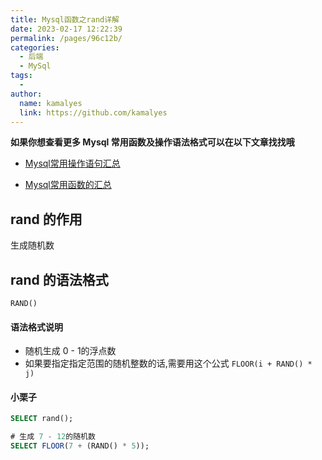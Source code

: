 ```yaml
---
title: Mysql函数之rand详解
date: 2023-02-17 12:22:39
permalink: /pages/96c12b/
categories:
  - 后端
  - MySql
tags:
  - 
author: 
  name: kamalyes
  link: https://github.com/kamalyes
---
```

**如果你想查看更多 Mysql 常用函数及操作语法格式可以在以下文章找找哦**

- [Mysql常用操作语句汇总](./59.Mysql常用操作语句汇总.md)

- [Mysql常用函数的汇总](./01.Mysql常用函数汇总.md)

rand 的作用
--------

生成随机数

rand 的语法格式
----------

```
RAND()
```

#### 语法格式说明

*   随机生成 0 - 1的浮点数
*   如果要指定指定范围的随机整数的话,需要用这个公式 `FLOOR(i + RAND() * j)`

#### 小栗子

```sql
SELECT rand();

# 生成 7 - 12的随机数
SELECT FLOOR(7 + (RAND() * 5));
```
